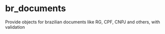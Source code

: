 br_documents
============

Provide objects for brazilian documents like RG, CPF, CNPJ and others, with validation